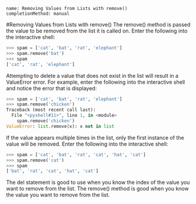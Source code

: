 ```ngMeta
name: Removing Values from Lists with remove()
completionMethod: manual
```
#Removing Values from Lists with remove()
The remove() method is passed the value to be removed from the list it is called on. Enter the following into the interactive shell:

```python
>>> spam = ['cat', 'bat', 'rat', 'elephant']
>>> spam.remove('bat')
>>> spam
['cat', 'rat', 'elephant']
```
Attempting to delete a value that does not exist in the list will result in a ValueError error. For example, enter the following into the interactive shell and notice the error that is displayed:

```python
>>> spam = ['cat', 'bat', 'rat', 'elephant']
>>> spam.remove('chicken')
Traceback (most recent call last):
  File "<pyshell#11>", line 1, in <module>
    spam.remove('chicken')
ValueError: list.remove(x): x not in list
```
If the value appears multiple times in the list, only the first instance of the value will be removed. Enter the following into the interactive shell:

```python
>>> spam = ['cat', 'bat', 'rat', 'cat', 'hat', 'cat']
>>> spam.remove('cat')
>>> spam
['bat', 'rat', 'cat', 'hat', 'cat']
```
The del statement is good to use when you know the index of the value you want to remove from the list. The remove() method is good when you know the value you want to remove from the list.

